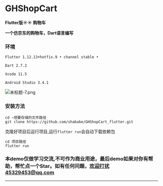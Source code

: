 # GHShopCart

**Flutter版:sunny::sunny: 购物车**


**一个仿京东的购物车，Dart语言编写**

### 环境

```
Flutter 1.12.13+hotfix.9 • channel stable •

Dart 2.7.2

Xcode 11.5

Android Studio 3.4.1
```
![未标题-7.png](https://upload-images.jianshu.io/upload_images/1419035-bccac3ee6d28c3f9.png?imageMogr2/auto-orient/strip%7CimageView2/2/w/1240)


### 安装方法

```
cd ~想要存储的文件路径
git clone https://github.com/shabake/GHShopCart_flutter.git
```
克隆好项目后运行项目,运行`flutter run`会自动下载依赖包

```
cd 项目路径
flutter run
```

### 本demo仅做学习交流,不可作为商业用途，最后demo如果对你有帮助，帮忙点一个Star。如有任何问题，欢迎打扰45329453@qq.com
---
